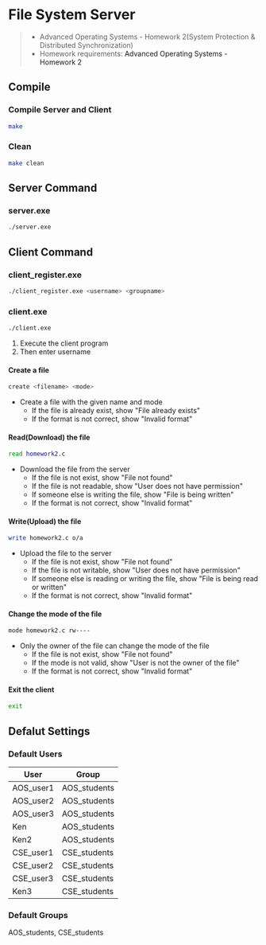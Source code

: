 # File System Server
> * Advanced Operating Systems - Homework 2(System Protection & Distributed Synchronization)
> * Homework requirements: <a src="Advanced Operating Systems - Homework 2.pdf">Advanced Operating Systems - Homework 2</a>

## Compile
### Compile Server and Client
```bash
make
```
### Clean
```bash
make clean
```

## Server Command
### server.exe
```bash
./server.exe
```

## Client Command
### client_register.exe
```bash
./client_register.exe <username> <groupname>
```

### client.exe
```bash
./client.exe
```
1. Execute the client program
2. Then enter username
#### Create a file
```bash
create <filename> <mode>
```
- Create a file with the given name and mode
  - If the file is already exist, show "File already exists"
  - If the format is not correct, show "Invalid format"
  
#### Read(Download) the file
```bash
read homework2.c
```
- Download the file from the server
  - If the file is not exist, show "File not found"
  - If the file is not readable, show "User does not have permission"
  - If someone else is writing the file, show "File is being written"
  - If the format is not correct, show "Invalid format"

#### Write(Upload) the file
```bash
write homework2.c o/a
```
- Upload the file to the server
  - If the file is not exist, show "File not found"
  - If the file is not writable, show "User does not have permission"
  - If someone else is reading or writing the file, show "File is being read or written"
  - If the format is not correct, show "Invalid format"

#### Change the mode of the file
```bash
mode homework2.c rw----
```
- Only the owner of the file can change the mode of the file
  - If the file is not exist, show "File not found"
  - If the mode is not valid, show "User is not the owner of the file"
  - If the format is not correct, show "Invalid format"

#### Exit the client
```bash 
exit
```

## Defalut Settings
### Default Users
| User      | Group        |
| --------- | ------------ |
| AOS_user1 | AOS_students |
| AOS_user2 | AOS_students |
| AOS_user3 | AOS_students |
| Ken       | AOS_students |
| Ken2      | AOS_students |
| CSE_user1 | CSE_students |
| CSE_user2 | CSE_students |
| CSE_user3 | CSE_students |
| Ken3      | CSE_students |

### Default Groups
AOS_students, CSE_students